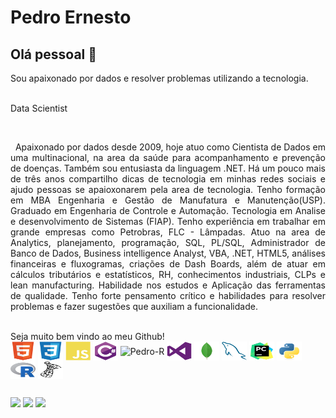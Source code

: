 # Pedro Ernesto

## Olá pessoal  👋
Sou apaixonado por dados e resolver problemas utilizando a tecnologia.
<br />

<br />
Data Scientist 
<br />


 <br/><p align="justify"> &nbsp; Apaixonado por dados desde 2009, hoje atuo como Cientista de Dados em uma multinacional, na area da saúde para acompanhamento e prevenção de doenças. Também sou entusiasta da linguagem .NET. Há um pouco mais de três anos compartilho dicas de tecnologia em minhas redes sociais e ajudo pessoas se apaioxonarem pela area de tecnologia. Tenho formação em MBA Engenharia e Gestão de Manufatura e Manutenção(USP). Graduado em Engenharia de Controle e Automação. Tecnologia em Analise e desenvolvimento de Sistemas (FIAP). Tenho experiência em trabalhar em grande empresas como Petrobras, FLC - Lâmpadas. Atuo na area de Analytics, planejamento, programação, SQL, PL/SQL, Administrador de Banco de Dados, Business intelligence Analyst, VBA, .NET, HTML5, análises financeiras e fluxogramas, criações de Dash Boards, além de atuar em cálculos tributários e estatísticos, RH, conhecimentos industriais, CLPs e lean manufacturing. Habilidade nos estudos e Aplicação das ferramentas de qualidade. Tenho forte pensamento crítico e habilidades para resolver problemas e fazer sugestões que auxiliam a funcionalidade.
 </p>
 <br />
Seja muito bem vindo ao meu Github!


 <div> 
  <img align="center" alt="Pedro-HTML" height="30" width="40" src="https://raw.githubusercontent.com/devicons/devicon/master/icons/html5/html5-original.svg">
  <img align="center" alt="Pedro-CSS" height="30" width="40" src="https://raw.githubusercontent.com/devicons/devicon/master/icons/css3/css3-original.svg">
  <img align="center" alt="Pedro-Js" height="30" width="40" src="https://raw.githubusercontent.com/devicons/devicon/master/icons/javascript/javascript-plain.svg">
  <img align="center" alt="Pedro-Csharp" height="30" width="40" src="https://raw.githubusercontent.com/devicons/devicon/master/icons/csharp/csharp-original.svg">
  <img align="center" alt="Pedro-R" height="30" width="40" src="https://user-images.githubusercontent.com/18670428/67620073-ca558e00-f7fa-11e9-9ea2-ed3a80c59210.png">
  <img align="center" alt="Pedro-R" height="30" width="40" src="https://github.com/devicons/devicon/blob/master/icons/visualstudio/visualstudio-plain.svg">
  <img align="center" alt="Pedro-R" height="30" width="40" src="https://github.com/devicons/devicon/blob/master/icons/mongodb/mongodb-original.svg">
  <img align="center" alt="Pedro-R" height="30" width="40" src="https://github.com/devicons/devicon/blob/master/icons/mysql/mysql-original.svg">
  <img align="center" alt="Pedro-R" height="30" width="40" src="https://github.com/devicons/devicon/blob/master/icons/pycharm/pycharm-original.svg">
  <img align="center" alt="Pedro-R" height="30" width="40" src="https://github.com/devicons/devicon/blob/master/icons/python/python-original.svg">
  <img align="center" alt="Pedro-R" height="30" width="40" src="https://github.com/devicons/devicon/blob/master/icons/r/r-original.svg">
  <img align="center" alt="Pedro-R" height="30" width="40" src="https://github.com/devicons/devicon/blob/master/icons/microsoftsqlserver/microsoftsqlserver-plain.svg">
</div>
  
  ##
  
  <div>
  <a href="https://www.linkedin.com/in/pedrodatascientist/" target="_blank"><img src="https://img.shields.io/badge/-LinkedIn-%230077B5?style=for-the-badge&logo=linkedin&logoColor=white" target="_blank"></a>
  <a href="https://www.youtube.com/" target="_blank"><img src="https://img.shields.io/badge/-Youtube-%23333?style=for-the-badge&logo=youtube&logoColor=white" target="_blank"></a>
  <a href="https://instagram.com/" target="_blank"><img src="https://img.shields.io/badge/-Instagram-%23E4405F?style=for-the-badge&logo=instagram&logoColor=white" target="_blank"></a>
</div>
